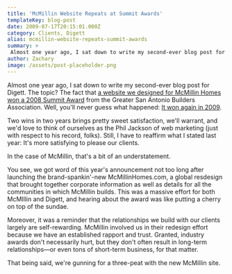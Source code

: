 ```yaml
---
title: 'McMillin Website Repeats at Summit Awards'
templateKey: blog-post
date: 2009-07-17T20:15:01.000Z
category: Clients, Digett
alias: mcmillin-website-repeats-summit-awards
summary: > 
 Almost one year ago, I sat down to write my second-ever blog post for Digett. The topic? The fact that a website we designed for McMillin Homes won a 2008 Summit Award from the Greater San Antonio Builders Association. Well, you'll never guess what happened: It won again in 2009. Two wins in two years brings pretty sweet satisfaction, we'll warrant, and we'd love to think of ourselves as the Phil Jackson of web marketing (just with respect to his record, folks). Still, I have to reaffirm what I stated last year: It's more satisfying to please our clients.
author: Zachary
image: /assets/post-placeholder.png
---
```


Almost one year ago, I sat down to write my second-ever blog post for Digett. The topic? The fact that [a website we designed for McMillin Homes won a 2008 Summit Award](/2008/07/21/are-industry-awards-valuable-to-your-business) from the Greater San Antonio Builders Association. Well, you'll never guess what happened: [It won again in 2009](http://www.sanantoniobuilders.net/displaycommon.cfm?an=1&subarticlenbr=321).

Two wins in two years brings pretty sweet satisfaction, we'll warrant, and we'd love to think of ourselves as the Phil Jackson of web marketing (just with respect to his record, folks). Still, I have to reaffirm what I stated last year: It's more satisfying to please our clients.

In the case of McMillin, that's a bit of an understatement.

You see, we got word of this year's announcement not too long after launching the brand-spankin'-new McMillinHomes.com, a global resdesign that brought together corporate information as well as details for all the communities in which McMillin builds. This was a massive effort for both McMIllin and Digett, and hearing about the award was like putting a cherry on top of the sundae.

Moreover, it was a reminder that the relationships we build with our clients largely are self-rewarding. McMillin involved us in their redesign effort because we have an established rapport and trust. Granted, industry awards don't necessarily hurt, but they don't often result in long-term relationships—or even tons of short-term business, for that matter.

That being said, we're gunning for a three-peat with the new McMillin site.